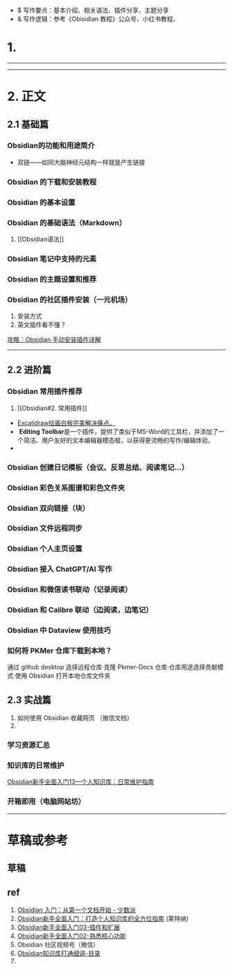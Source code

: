 - $ 写作要点：基本介绍、相关语法、插件分享、主题分享
- & 写作逻辑：参考《Obisidian 教程》公众号、小红书教程、

# 1. 

---
---
# 2. 正文

## 2.1 基础篇
### Obsidian的功能和用途简介
- 双链——如同大脑神经元结构一样就是产生链接
### Obsidian 的下载和安装教程

### Obsidian 的基本设置

### Obsidian 的基础语法（Markdown）
1.  [[Obsidian语法]]
### Obsidian 笔记中支持的元素

### Obsidian 的主题设置和推荐 

### Obsidian 的社区插件安装（一元机场）
1. 安装方式
2. 英文插件看不懂？

[攻略｜Obsidian 手动安装插件详解](https://mp.weixin.qq.com/s/nFMe5RcZMdi080UjKhApVQ)

---
## 2.2 进阶篇
### Obsidian 常用插件推荐 
1.  [[Obsidian#2. 常用插件]]

- [Excalidraw绘画白板完美解决痛点。](https://mp.weixin.qq.com/s/Hyy2WBFB58UpH61EvAMWeg)
-  **Editing Toolbar**是一个插件，提供了类似于MS-Word的工具栏，并添加了一个简洁、用户友好的文本编辑器模态框，以获得更流畅的写作/编辑体验。
- 

### Obsidian 创建日记模板（会议、反思总结、阅读笔记...）

### Obsidian 彩色关系图谱和彩色文件夹

### Obsidian 双向链接（块）

### Obsidian 文件远程同步 

### Obsidian 个人主页设置

### Obsidian 接入 ChatGPT/AI 写作

### Obsidian 和微信读书联动（记录阅读）

### Obsidian 和 Calibre 联动（边阅读，边笔记）

### Obsidian 中 Dataview 使用技巧

### 如何将  PKMer 仓库下载到本地？

通过 github desktop 选择远程仓库·克隆 Pkmer-Docs 仓库·仓库用途选择贡献模式·使用 Obsidian 打开本地仓库文件夹

## 2.3 实战篇
1. 如何使用 Obsidian 收藏网页 （微信文档）
2. 
### 学习资源汇总

### 知识库的日常维护
[Obsidian新手全面入门13—个人知识库：日常维护指南](https://mp.weixin.qq.com/s/-uWP3ncmBp8r9vajKxz66Q)

### 开箱即用（电脑网站坊）



---

# 草稿或参考
## 草稿

## ref
1. [Obsidian 入门：从第一个文档开始 - 少数派](https://sspai.com/post/67476)
2. [Obsidian新手全面入门：打造个人知识库的全方位指南](https://mp.weixin.qq.com/s/lEYC_ruNmC9Wp1UsA56avw) (莱特纳)
3. [Obsidian新手全面入门03-插件和扩展](https://mp.weixin.qq.com/s/Kh68tFaTYYwPZvNJhQmIUA)
4. [Obsidian新手全面入门02-熟悉核心功能](https://mp.weixin.qq.com/s/AagiEw4DJz_-CfcieHVA7g)
5. Obsidian 社区视频号（微信）
6. [Obsidian知识库打通细讲-目录](https://mp.weixin.qq.com/s/-hzst3aiwA6IW47qceJqKQ)
7. 